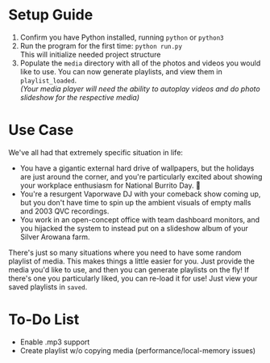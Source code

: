 # Setup Guide
1. Confirm you have Python installed, running `python` or `python3`
2. Run the program for the first time: `python run.py` <br>This will initialize needed project structure
3. Populate the `media` directory with all of the photos and videos you would like to use. You can now generate playlists, and view them in `playlist_loaded`.
<br><em>(Your media player will need the ability to autoplay videos and do photo slideshow for the respective media)</em>
# Use Case
We've all had that extremely specific situation in life:

- You have a gigantic external hard drive of wallpapers, but the holidays are just around the corner, and you're particularly excited about showing your workplace enthusiasm for National Burrito Day. :burrito:
- You're a resurgent Vaporwave DJ with your comeback show coming up, but you don't have time to spin up the ambient visuals of empty malls and 2003 QVC recordings. 
- You work in an open-concept office with team dashboard monitors, and you hijacked the system to instead put on a slideshow album of your Silver Arowana farm. 

There's just so many situations where you need to have some random playlist of media. This makes things a little easier for you. Just provide the media you'd like to use, and then you can generate playlists on the fly! If there's one you particularly liked, you can re-load it for use! Just view your saved playlists in `saved`.

# To-Do List
-  Enable .mp3 support
-  Create playlist w/o copying media (performance/local-memory issues)

